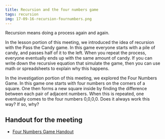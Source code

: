 ```yaml
---
title: Recursion and the four numbers game
tags: recursion
img: 17-09-16-recursion-fournumbers.png
---
```

Recursion means doing a process again and again.

In the lesson portion of this meeting, we introduced the idea of recursion with the Pass the Candy game. In this game everyone starts with a pile of candy, and passes half of it to the left. When you repeat the process, everyone eventually ends up with the same amount of candy. If you can write down the recursive equation that simulate the game, then you can use math or spreadsheets to explain why this happens.<!--more-->

In the investigation portion of this meeting, we explored the Four Numbers Game. In this game one starts with four numbers on the corners of a square. One then forms a new square inside by finding the difference between each pair of adjacent numbers. When this is repeated, one eventually comes to the four numbers 0,0,0,0. Does it always work this way? If so, why?

## Handout for the meeting

* <a href="http://boisemathcircles.org/wp-content/uploads/2017/09/Four-Numbers-Game-Handout.pdf">Four Numbers Game Handout</a>
